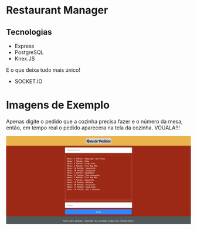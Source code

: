 # Restaurant Manager

## Tecnologias

* Express
* PostgreSQL
* Knex.JS

E o que deixa tudo mais único!

* SOCKET.IO

# Imagens de Exemplo

Apenas digite o pedido que a cozinha precisa fazer e o número da mesa, então, em tempo real o pedido aparecera na tela da cozinha. VOUALA!!!

![](/images/example-restaurant-manager.png)
